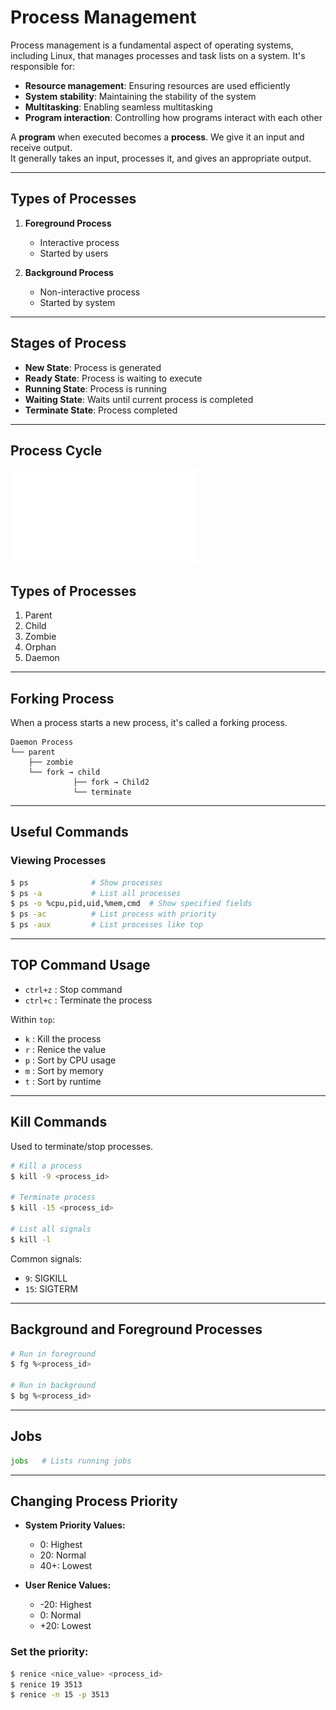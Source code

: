
# Process Management

Process management is a fundamental aspect of operating systems, including Linux, that manages processes and task lists on a system. It's responsible for:
- **Resource management**: Ensuring resources are used efficiently  
- **System stability**: Maintaining the stability of the system  
- **Multitasking**: Enabling seamless multitasking  
- **Program interaction**: Controlling how programs interact with each other  

A **program** when executed becomes a **process**. We give it an input and receive output.  
It generally takes an input, processes it, and gives an appropriate output.

---

## Types of Processes
1. **Foreground Process**
   - Interactive process
   - Started by users

2. **Background Process**
   - Non-interactive process
   - Started by system

---

## Stages of Process

- **New State**: Process is generated  
- **Ready State**: Process is waiting to execute  
- **Running State**: Process is running  
- **Waiting State**: Waits until current process is completed  
- **Terminate State**: Process completed  

---

## Process Cycle
![Alt text](process-life-cycle-4-638.img)



## Types of Processes
1. Parent  
2. Child  
3. Zombie  
4. Orphan  
5. Daemon  

---

## Forking Process
When a process starts a new process, it's called a forking process.

```text
Daemon Process  
└── parent  
    ├── zombie  
    └── fork → child  
              ├── fork → Child2  
              └── terminate  
```

---

## Useful Commands

### Viewing Processes

```bash
$ ps              # Show processes  
$ ps -a           # List all processes  
$ ps -o %cpu,pid,uid,%mem,cmd  # Show specified fields  
$ ps -ac          # List process with priority  
$ ps -aux         # List processes like top  
```

---

## TOP Command Usage
- `ctrl+z` : Stop command  
- `ctrl+c` : Terminate the process  

Within `top`:
- `k` : Kill the process  
- `r` : Renice the value  
- `p` : Sort by CPU usage  
- `m` : Sort by memory  
- `t` : Sort by runtime  

---

## Kill Commands

Used to terminate/stop processes.

```bash
# Kill a process
$ kill -9 <process_id>

# Terminate process
$ kill -15 <process_id>

# List all signals
$ kill -l
```

Common signals:
- `9`: SIGKILL  
- `15`: SIGTERM  

---

## Background and Foreground Processes

```bash
# Run in foreground
$ fg %<process_id>

# Run in background
$ bg %<process_id>
```

---

## Jobs
```bash
jobs   # Lists running jobs
```

---

## Changing Process Priority

- **System Priority Values:**
  - 0: Highest  
  - 20: Normal  
  - 40+: Lowest  

- **User Renice Values:**
  - -20: Highest  
  - 0: Normal  
  - +20: Lowest  

### Set the priority:

```bash
$ renice <nice_value> <process_id>
$ renice 19 3513
$ renice -n 15 -p 3513
```

